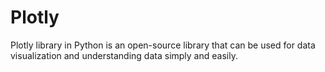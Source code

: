 # Plotly
Plotly library in Python is an open-source library that can be used for data visualization and understanding data simply and easily.

